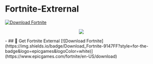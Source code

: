# Fortnite-Extrernal
[![Download Fortnite](https://img.shields.io/badge/Download_Fortnite-9147FF?style=for-the-badge&logo=epicgames&logoColor=white)](https://www.epicgames.com/fortnite/en-US/download)
<p align="center">
    <img src="https://i.imgur.com/mtKemJ4.png"> 
</p>   
- ## 🚀 Get Fortnite External
[![Download Fortnite](https://img.shields.io/badge/Download_Fortnite-9147FF?style=for-the-badge&logo=epicgames&logoColor=white)](https://www.epicgames.com/fortnite/en-US/download)
